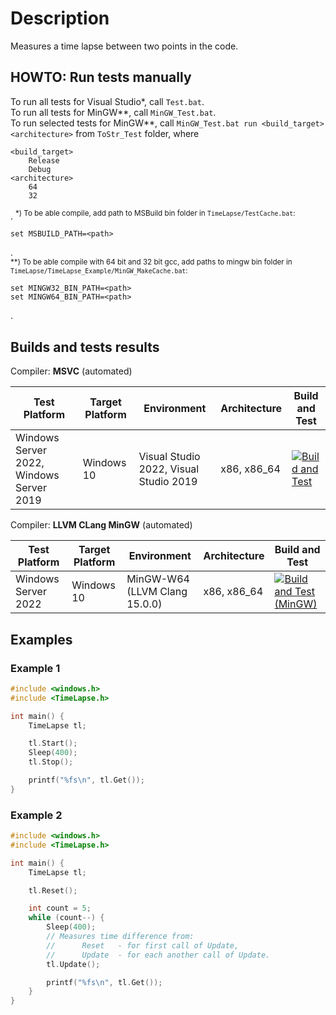 # Description
Measures a time lapse between two points in the code.

## HOWTO: Run tests manually
To run all tests for Visual Studio\*, call `Test.bat`.             
To run all tests for MinGW\*\*, call `MinGW_Test.bat`.     
To run selected tests for MinGW\*\*, call `MinGW_Test.bat run <build_target> <architecture>` from `ToStr_Test` folder, where
```
<build_target>
    Release
    Debug
<architecture>
    64
    32
```
.
<sup>\*) To be able compile, add path to MSBuild bin folder in `TimeLapse/TestCache.bat`:
```
set MSBUILD_PATH=<path>
```
.
</sup>        
<sup>\*\*) To be able compile with 64 bit and 32 bit gcc, add paths to mingw bin folder in `TimeLapse/TimeLapse_Example/MinGW_MakeCache.bat`:
```
set MINGW32_BIN_PATH=<path>
set MINGW64_BIN_PATH=<path>
```
.
</sup>

## Builds and tests results

Compiler: **MSVC** (automated)

| Test Platform | Target Platform | Environment | Architecture | Build and Test |
|-|-|-|-|-|
| Windows Server 2022, Windows Server 2019 | Windows 10 |  Visual Studio 2022, Visual Studio  2019 | x86, x86_64 | [![Build and Test](https://github.com/underwatergrasshopper/TimeLapse/actions/workflows/build_and_test.yml/badge.svg)](https://github.com/underwatergrasshopper/TimeLapse/actions/workflows/build_and_test.yml) |

 Compiler: **LLVM CLang MinGW** (automated)

| Test Platform | Target Platform | Environment | Architecture | Build and Test |
|-|-|-|-|-|
| Windows Server 2022 | Windows 10 | MinGW-W64 (LLVM Clang 15.0.0) | x86, x86_64 |  [![Build and Test (MinGW)](https://github.com/underwatergrasshopper/TimeLapse/actions/workflows/build_and_test_mingw.yml/badge.svg)](https://github.com/underwatergrasshopper/TimeLapse/actions/workflows/build_and_test_mingw.yml) |

## Examples

### Example 1

```c++
#include <windows.h>
#include <TimeLapse.h>

int main() {
    TimeLapse tl;

    tl.Start();
    Sleep(400);
    tl.Stop();

    printf("%fs\n", tl.Get());
}
```

### Example 2

```c++
#include <windows.h>
#include <TimeLapse.h>

int main() {
    TimeLapse tl;

    tl.Reset();

    int count = 5;
    while (count--) {
        Sleep(400);
        // Measures time difference from:
        //      Reset   - for first call of Update,
        //      Update  - for each another call of Update.
        tl.Update(); 

        printf("%fs\n", tl.Get());
    }
}
```

